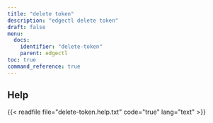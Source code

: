 ```yaml
---
title: "delete token"
description: "edgectl delete token"
draft: false
menu:
  docs:
    identifier: "delete-token"
    parent: edgectl
toc: true
command_reference: true
---
```


## Help

{{< readfile file="delete-token.help.txt" code="true" lang="text" >}}
